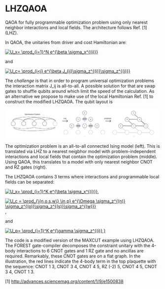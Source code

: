 # LHZQAOA

QAOA for fully programmable optimization problem using only nearest neighbor interactions and local fields. The architecture follows Ref. [1] (LHZ).

In QAOA, the unitaries from driver and cost Hamiltonian are:

<a href="https://www.codecogs.com/eqnedit.php?latex=U_x=&space;\prod_{i=1}^N&space;e^{\beta&space;\sigma_x^{(i)}}" target="_blank"><img src="https://latex.codecogs.com/gif.latex?U_x=&space;\prod_{i=1}^N&space;e^{\beta&space;\sigma_x^{(i)}}" title="U_x= \prod_{i=1}^N e^{\beta \sigma_x^{(i)}}" /></a>

and 

<a href="https://www.codecogs.com/eqnedit.php?latex=U_c=&space;\prod_{i<j}&space;e^{\beta&space;J_{ij}\sigma_z^{(i)}\sigma_z^{(j)}}" target="_blank"><img src="https://latex.codecogs.com/gif.latex?U_c=&space;\prod_{i<j}&space;e^{\beta&space;J_{ij}\sigma_z^{(i)}\sigma_z^{(j)}}" title="U_c= \prod_{i<j} e^{\beta J_{ij}\sigma_z^{(i)}\sigma_z^{(j)}}" /></a>

The _challenge_ is that in order to program universal optimization problems the interaction matrix J_ij is all-to-all. A possible solution for that are swap gates to shuffle qubits around which limit the speed of the calculation. As an alternative we propose to make use of the local Hamiltonian Ref. [1] to construct the modified LHZQAOA. The qubit layout is 

![Alt text](img/illustration.png?raw=true "Illustration")

The optimization problem is an all-to-all connected Ising model (left). This is translated via LHZ to a nearest neigbhor model with problem-independent interactions and local fields that contain the optimization problem (middle). Using QAOA, this translates to a model with only nearest neighbor CNOT and RZ gates (right). 

The LHZQAOA contains 3 terms where interactions and programmable local fields can be separated:

<a href="https://www.codecogs.com/eqnedit.php?latex=U_x=&space;\prod_{i=1}^K&space;e^{\beta&space;\sigma_x^{(i)}}" target="_blank"><img src="https://latex.codecogs.com/gif.latex?U_x=&space;\prod_{i=1}^K&space;e^{\beta&space;\sigma_x^{(i)}}" title="U_x= \prod_{i=1}^K e^{\beta \sigma_x^{(i)}}" /></a>,

<a href="https://www.codecogs.com/eqnedit.php?latex=U_c&space;=&space;\prod_{\{n,o,s,w\}&space;\in&space;p}&space;e^{\Omega&space;\sigma_z^{(n)}&space;\sigma_z^{(o)}\sigma_z^{(s)}\sigma_z^{(w)}}" target="_blank"><img src="https://latex.codecogs.com/gif.latex?U_c&space;=&space;\prod_{\{n,o,s,w\}&space;\in&space;p}&space;e^{\Omega&space;\sigma_z^{(n)}&space;\sigma_z^{(o)}\sigma_z^{(s)}\sigma_z^{(w)}}" title="U_c = \prod_{\{n,o,s,w\} \in p} e^{\Omega \sigma_z^{(n)} \sigma_z^{(o)}\sigma_z^{(s)}\sigma_z^{(w)}}" /></a>,

and 

<a href="https://www.codecogs.com/eqnedit.php?latex=U_p=&space;\prod_{i=1}^K&space;e^{\gamma&space;\sigma_z^{(i)}&space;}" target="_blank"><img src="https://latex.codecogs.com/gif.latex?U_p=&space;\prod_{i=1}^K&space;e^{\gamma&space;\sigma_z^{(i)}&space;}" title="U_p= \prod_{i=1}^K e^{\gamma \sigma_z^{(i)} }" /></a>

The code is a modified version of the MAXCUT example using LHZQAOA. The FOREST gate-compiler decomposes the constraint unitary with the 4-body interactions to 6 CNOT gates and 1 RZ gate and no ancillas are required. Remarkably, these CNOT gates are on a flat graph. In the illustration, the red lines indicate the 4-body term in the top plaquette with the sequence: CNOT 1 3, CNOT 3 4, CNOT 4 5, RZ (-2) 5,  CNOT 4 5, CNOT 3 4, CNOT 1 3. 


 [1] http://advances.sciencemag.org/content/1/9/e1500838
